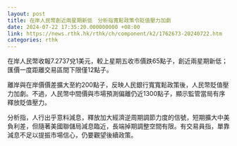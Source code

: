 ```yaml
---
layout: post
title: 在岸人民幣創近兩星期新低　分析指寬鬆政策令貶值壓力加劇
date: 2024-07-22 17:35:20.000000000 +08:00
link: https://news.rthk.hk/rthk/ch/component/k2/1762673-20240722.htm
categories: rthk
---
```


在岸人民幣收報7.2737兌1美元，較上星期五收市價跌65點子，創近兩星期新低；匯價一度距離交易區間下限僅12點子。

離岸與在岸價價差擴大至約200點子，反映人民銀行寬寬鬆政策後，人民幣貶值壓力加劇。不過，人民幣中間價與市場預測偏離仍近1300點子，顯示監管當局有序釋放貶值壓力。

分析指，人行出乎意料減息，釋放加大經濟逆周期調節力度的信號，短期擴大中美負利差，但隨著美國聯儲局減息臨近，長端掉期調整空間有限。有交易員指，單靠減息不足以提振市場信心，仍要觀望後續政策。
